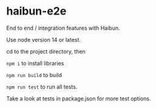# haibun-e2e

End to end / integration features with Haibun.

Use node version 14 or latest.

cd to the project directory, then

`npm i` to install libraries

`npm run build` to build

`npm run test` to run all tests.

Take a look at tests in package.json for more test options.
